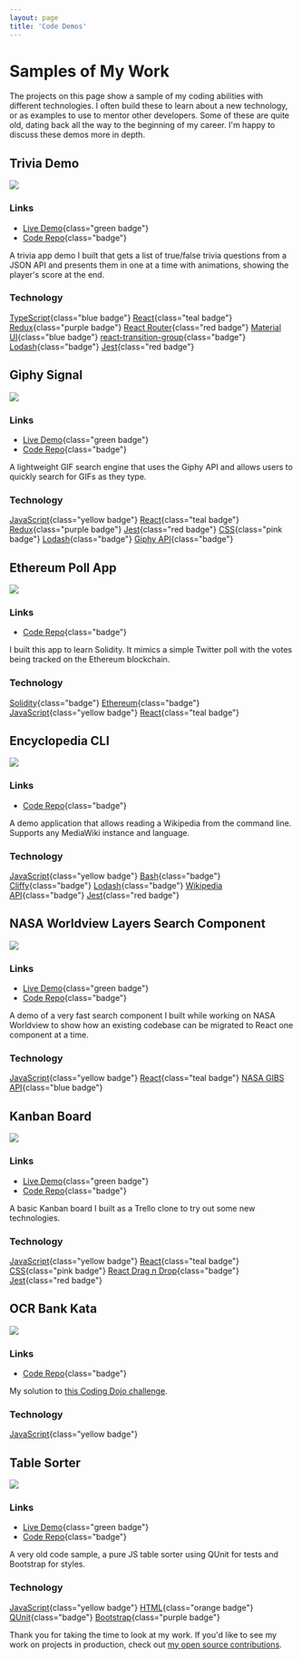 ```yaml
---
layout: page
title: 'Code Demos'
---
```


# Samples of My Work

The projects on this page show a sample of my coding abilities with different technologies. I often build these to learn about a new technology, or as examples to use to mentor other developers. Some of these are quite old, dating back all the way to the beginning of my career. I'm happy to discuss these demos more in depth.

<div class="tile-list">
<div class="project tile">

## Trivia Demo

[![](/screenshots/trivia-demo.png)](https://iamlocaljo.com/trivia-demo/)

### Links

- [Live Demo](https://iamlocaljo.com/trivia-demo/){class="green badge"}
- [Code Repo](https://github.com/localjo/trivia-demo){class="badge"}

A trivia app demo I built that gets a list of true/false trivia questions from a JSON API and presents them in one at a time with animations, showing the player's score at the end.

### Technology

[TypeScript](#){class="blue badge"}
[React](#){class="teal badge"}
[Redux](#){class="purple badge"}
[React Router](#){class="red badge"}
[Material UI](#){class="blue badge"}
[react-transition-group](#){class="badge"}
[Lodash](#){class="badge"}
[Jest](#){class="red badge"}

</div>

<div class="project tile">

## Giphy Signal

[![](/screenshots/giphy-signal.png)](https://giphy-signal.herokuapp.com/)

### Links

- [Live Demo](https://giphy-signal.herokuapp.com/){class="green badge"}
- [Code Repo](https://github.com/localjo/giphy-signal){class="badge"}

A lightweight GIF search engine that uses the Giphy API and allows users to quickly search for GIFs as they type.

### Technology

[JavaScript](#){class="yellow badge"}
[React](#){class="teal badge"}
[Redux](#){class="purple badge"}
[Jest](#){class="red badge"}
[CSS](#){class="pink badge"}
[Lodash](#){class="badge"}
[Giphy API](#){class="badge"}

</div>

<div class="project tile">

## Ethereum Poll App

[![](/screenshots/ethereum-dapp.png)](ttps://github.com/localjo/ethereum-app-demo)

### Links

- [Code Repo](https://github.com/localjo/ethereum-app-demo){class="badge"}

I built this app to learn Solidity. It mimics a simple Twitter poll with the votes being tracked on the Ethereum blockchain.

### Technology

[Solidity](#){class="badge"}
[Ethereum](#){class="badge"}
[JavaScript](#){class="yellow badge"}
[React](#){class="teal badge"}

</div>

<div class="project tile">

## Encyclopedia CLI

[![](/screenshots/wikipedia-cli.png)](https://github.com/localjo/encyclopedia-cli)

### Links

- [Code Repo](https://github.com/localjo/encyclopedia-cli){class="badge"}

A demo application that allows reading a Wikipedia from the command line. Supports any MediaWiki instance and language.

### Technology

[JavaScript](#){class="yellow badge"}
[Bash](#){class="badge"}
[Cliffy](#){class="badge"}
[Lodash](#){class="badge"}
[Wikipedia API](#){class="badge"}
[Jest](#){class="red badge"}

</div>

<div class="project tile">

## NASA Worldview Layers Search Component

[![](/screenshots/nasa-worldview.png)](https://worldview.earthdata.nasa.gov/)

### Links

- [Live Demo](http://iamlocaljo.com/layers-search/){class="green badge"}
- [Code Repo](https://github.com/localjo/layers-search){class="badge"}

A demo of a very fast search component I built while working on NASA Worldview to show how an existing codebase can be migrated to React one component at a time.

### Technology

[JavaScript](#){class="yellow badge"}
[React](#){class="teal badge"}
[NASA GIBS API](#){class="blue badge"}

</div>

<div class="project tile">

## Kanban Board

[![](/screenshots/kanban-demo.png)](http://iamlocaljo.com/kanban-takehome/)

### Links

- [Live Demo](http://iamlocaljo.com/kanban-takehome/){class="green badge"}
- [Code Repo](https://github.com/localjo/kanban-takehome){class="badge"}

A basic Kanban board I built as a Trello clone to try out some new technologies.

### Technology

[JavaScript](#){class="yellow badge"}
[React](#){class="teal badge"}
[CSS](#){class="pink badge"}
[React Drag n Drop](#){class="badge"}
[Jest](#){class="red badge"}

</div>

<div class="project tile">

## OCR Bank Kata

[![](/screenshots/ocr-bank-kata.png)](https://github.com/localjo/ocr-bank)

### Links

- [Code Repo](https://github.com/localjo/ocr-bank){class="badge"}

My solution to [this Coding Dojo challenge](http://codingdojo.org/kata/BankOCR/).

### Technology

[JavaScript](#){class="yellow badge"}

</div>

<div class="project tile">

## Table Sorter

[![](/screenshots/table-sorter.png)](http://iamlocaljo.com/table-sorter/)

### Links

- [Live Demo](http://iamlocaljo.com/table-sorter/){class="green badge"}
- [Code Repo](https://github.com/localjo/table-sorter){class="badge"}

A very old code sample, a pure JS table sorter using QUnit for tests and Bootstrap for styles.

### Technology

[JavaScript](#){class="yellow badge"}
[HTML](#){class="orange badge"}
[QUnit](#){class="badge"}
[Bootstrap](#){class="purple badge"}

</div>

</div>

Thank you for taking the time to look at my work. If you'd like to see my work on projects in production, check out [my open source contributions](/open-source/).

